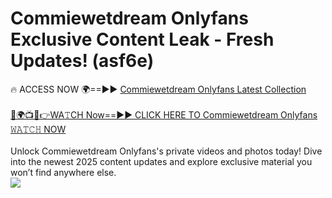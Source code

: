 # Commiewetdream Onlyfans Exclusive Content Leak - Fresh Updates! (asf6e)

🔥 ACCESS NOW 🌍==►► <a href="https://tinyurl.com/kvy9nzfs" rel="nofollow">Commiewetdream Onlyfans Latest Collection</a>
<br><br>
[🔴🌍📺📱👉WA𝚃CH Now==►► CLICK HERE TO Commiewetdream Onlyfans 𝚆𝙰𝚃𝙲𝙷 NOW](https://tinyurl.com/kvy9nzfs)
<br><br>
Unlock Commiewetdream Onlyfans's private videos and photos today! Dive into the newest 2025 content updates and explore exclusive material you won’t find anywhere else.
<br>
<a href="https://tinyurl.com/kvy9nzfs" rel="nofollow" data-target="animated-image.originalLink"><img src="https://camo.githubusercontent.com/8a4f000d20f83aca3bf7ec5f350d767afa0574a8a352519fd8cfa583a6f93a33/68747470733a2f2f692e696d6775722e636f6d2f644a486b345a712e676966" data-canonical-src="https://i.imgur.com/dJHk4Zq.gif" style="max-width: 100%; display: inline-block;" data-target="animated-image.originalImage"></a>
<br>
